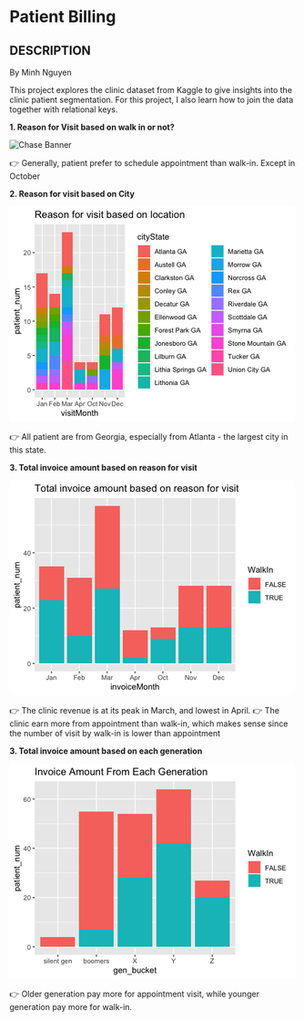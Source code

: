# Patient Billing

## DESCRIPTION
By Minh Nguyen

This project explores the clinic dataset from Kaggle to give insights into the clinic patient segmentation. For this project, I also learn how to join the data together with relational keys.

**1. Reason for Visit based on walk in or not?**

![Chase Banner]([https://github.com/minhnbnguyen/DATA-332/blob/main/Chase_Complaint_Analysis/visualization/new-york-us-march-2023-600nw-2292083683.webp])

👉 Generally, patient prefer to schedule appointment than walk-in. Except in October

**2. Reason for visit based on City**

![Reason for visit based on City](https://github.com/minhnbnguyen/DATA-332/blob/main/patient_billing/graph/Visit%20based%20on%20resident%20location.png)

👉 All patient are from Georgia, especially from Atlanta - the largest city in this state.

**3. Total invoice amount based on reason for visit**

![Total invoice amount based on reason for visit](https://github.com/minhnbnguyen/DATA-332/blob/main/patient_billing/graph/invoice%20amount.png)

👉 The clinic revenue is at its peak in March, and lowest in April.
👉 The clinic earn more from appointment than walk-in, which makes sense since the number of visit by walk-in is lower than appointment

**3. Total invoice amount based on each generation**

![Total invoice amount based on each generation](https://github.com/minhnbnguyen/DATA-332/blob/main/patient_billing/graph/gen%20invoice.png)

👉 Older generation pay more for appointment visit, while younger generation pay more for walk-in.

